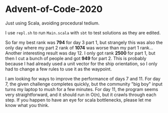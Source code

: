 # Advent-of-Code-2020
Just using Scala, avoiding procedural tedium.

I use `repl.sh` to run `Main.scala` with `sbt` to test solutions as they are edited.

So far my best rank was **794** for day 3 part 1, but strangely this was also the only day where my part 2 rank of **1074** was worse than my part 1 rank...
Another interesting result was day 12. I only got rank **2500** for part 1, but then I cut a bunch of people and got **949** for part 2. This is probably because I had already used a unit vector for the ship orientation, so I only had to change a few rules to use it as the waypoint.

I am looking for ways to improve the performance of days 7 and 11. For day 7, the given challenge completes quickly, but the community "big boy" input turns my laptop to mush for a few minutes. For day 11, the program seems very straightforward, and it should run in O(n), but it crawls through each step. If you happen to have an eye for scala bottlenecks, please let me know what you think.
